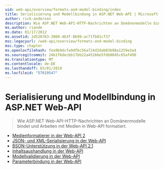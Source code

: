 ```yaml
---
uid: web-api/overview/formats-and-model-binding/index
title: Serialisierung und Modellbindung in ASP.NET Web-API | Microsoft-Dokumentation
author: rick-anderson
description: Wie ASP.NET Web-API-HTTP-Nachrichten an Domänenmodelle bindet und Arbeiten mit Medien in Web-API formatiert.
ms.author: riande
ms.date: 01/17/2012
ms.assetid: 2d520763-3860-4b3f-8b99-ac71fb01cf37
msc.legacyurl: /web-api/overview/formats-and-model-binding
msc.type: chapter
ms.openlocfilehash: fea9b9dcfa9dfbc56a724d2dab03b98a1259e3a4
ms.sourcegitcommit: 24b1f6decbb17bb22a45166e5fdb0845c65af498
ms.translationtype: MT
ms.contentlocale: de-DE
ms.lasthandoff: 03/01/2019
ms.locfileid: "57019547"
---
```

<a name="serialization-and-model-binding-in-aspnet-web-api"></a>Serialisierung und Modellbindung in ASP.NET Web-API
====================
> Wie ASP.NET Web-API-HTTP-Nachrichten an Domänenmodelle bindet und Arbeiten mit Medien in Web-API formatiert.


- [Medienformatierer in der Web-API 2](media-formatters.md)
- [JSON- und XML-Serialisierung in der Web-API](json-and-xml-serialization.md)
- [BSON-Unterstützung in der Web-API 2.1](bson-support-in-web-api-21.md)
- [Inhaltsaushandlung in der Web-API](content-negotiation.md)
- [Modellvalidierung in der Web-API](model-validation-in-aspnet-web-api.md)
- [Parameterbindung in der Web-API](parameter-binding-in-aspnet-web-api.md)
